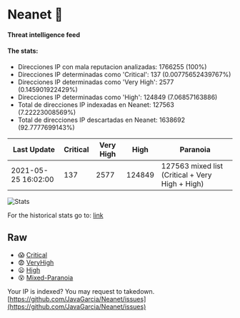 # Neanet :hocho:
#### Threat intelligence feed
#### The stats:

- Direcciones IP con mala reputacion analizadas: 1766255 (100%)
- Direcciones IP determinadas como 'Critical':  137 (0.00775652439767%)
- Direcciones IP determinadas como 'Very High':  2577 (0.145901922429%)
- Direcciones IP determinadas como 'High':  124849 (7.06857163886)
- Total de direcciones IP indexadas en Neanet:  127563 (7.22223008569%)
- Total de direcciones IP descartadas en Neanet:  1638692 (92.7777699143%)

| Last Update | Critical | Very High | High | Paranoia |
| --- | --- | --- | --- | --- |
| 2021-05-25 16:02:00 | 137 | 2577 | 124849 | 127563 mixed list (Critical + Very High + High)|

![Stats](https://docs.google.com/spreadsheets/d/e/2PACX-1vSnaNMIXVabIpDJjufMlzH7poXnshF3mgd8Is1g9ytUEzVsP5my4Trn8f-xkoLLQ38xpL3HtmUexLo6/pubchart?oid=501124687&format=image)

For the historical stats go to: [link](/stats.csv)
## Raw
- :scream: [Critical](https://raw.githubusercontent.com/JavaGarcia/Neanet/master/blacklists/neanet_critical.txt)
- :fearful: [VeryHigh](https://raw.githubusercontent.com/JavaGarcia/Neanet/master/blacklists/neanet_veryHigh.txtt)
- :frowning: [High](https://raw.githubusercontent.com/JavaGarcia/Neanet/master/blacklists/neanet_high.txt)
- :dizzy_face: [Mixed-Paranoia](https://raw.githubusercontent.com/JavaGarcia/Neanet/master/blacklists/neanet_all.txt)


Your IP is indexed? You may request to takedown. [https://github.com/JavaGarcia/Neanet/issues](https://github.com/JavaGarcia/Neanet/issues)













































































































































































































































































































































































































































































































































































































































































































































































































































































































































































































































































































































































































































































































































































































































































































































































































































































































































































































































































































































































































































































































































































































































































































































































































































































































































































































































































































































































































































































































































































































































































































































































































































































































































































































































































































































































































































































































































































































































































































































































































































































































































































































































































































































































































































































































































































































































































































































































































































































































































































































































































































































































































































































































































































































































































































































































































































































































































































































































































































































































































































































































































































































































































































































































































































































































































































































































































































































































































